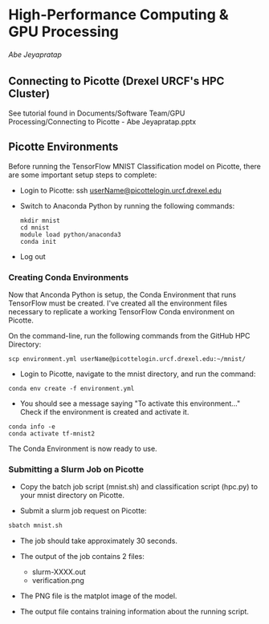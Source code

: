 # High-Performance Computing & GPU Processing

###### Abe Jeyapratap

## Connecting to Picotte (Drexel URCF's HPC Cluster)
See tutorial found in Documents/Software Team/GPU Processing/Connecting to Picotte - Abe Jeyapratap.pptx

## Picotte Environments

Before running the TensorFlow MNIST Classification model on Picotte, there are some important setup steps to complete:

- Login to Picotte: ssh userName@picottelogin.urcf.drexel.edu
- Switch to Anaconda Python by running the following commands:

	```
    mkdir mnist
    cd mnist
    module load python/anaconda3
	conda init
	```
- Log out

### Creating Conda Environments

Now that Anconda Python is setup, the Conda Environment that runs TensorFlow must be created. I've created all the environment files necessary to replicate a working TensorFlow Conda environment on Picotte.

On the command-line, run the following commands from the GitHub HPC Directory:

```
scp environment.yml userName@picottelogin.urcf.drexel.edu:~/mnist/
```
- Login to Picotte, navigate to the mnist directory, and run the command:

```
conda env create -f environment.yml
```

- You should see a message saying "To activate this environment..." Check if the environment is created and activate it.

```
conda info -e
conda activate tf-mnist2
```

The Conda Environment is now ready to use.

### Submitting a Slurm Job on Picotte
- Copy the batch job script (mnist.sh) and classification script (hpc.py) to your mnist directory on Picotte.

- Submit a slurm job request on Picotte:

```bash
sbatch mnist.sh
```
- The job should take approximately 30 seconds.
- The output of the job contains 2 files:
  
  - slurm-XXXX.out
  - verification.png
- The PNG file is the matplot image of the model.
- The output file contains training information about the running script.